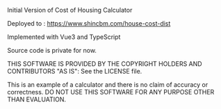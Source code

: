 Initial Version of Cost of Housing Calculator

Deployed to : https://www.shincbm.com/house-cost-dist

Implemented with Vue3 and TypeScript

Source code is private for now.

THIS SOFTWARE IS PROVIDED BY THE COPYRIGHT HOLDERS AND CONTRIBUTORS "AS IS": See the LICENSE file.

This is an example of a calculator and there is no claim of accuracy or correctness. 
DO NOT USE THIS SOFTWARE FOR ANY PURPOSE OTHER THAN EVALUATION.

